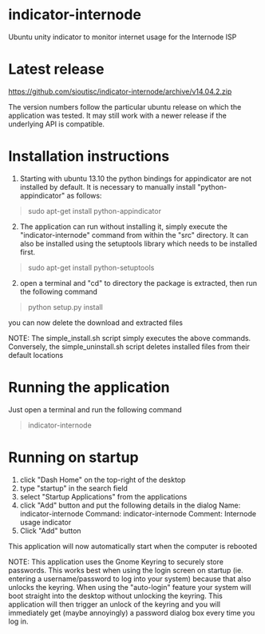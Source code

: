 indicator-internode
===================

Ubuntu unity indicator to monitor internet usage for the Internode ISP

Latest release
==============

https://github.com/sioutisc/indicator-internode/archive/v14.04.2.zip

The version numbers follow the particular ubuntu release on which the application
was tested. It may still work with a newer release if the underlying API is compatible.

Installation instructions
=========================

1. Starting with ubuntu 13.10 the python bindings for appindicator are not installed by default.
It is necessary to manually install "python-appindicator" as follows:

> sudo apt-get install python-appindicator

2. The application can run without installing it, simply execute the "indicator-internode"
command from within the "src" directory. It can also be installed using the setuptools library
which needs to be installed first.

> sudo apt-get install python-setuptools

2. open a terminal and "cd" to directory the package is extracted, then run the following command

> python setup.py install

you can now delete the download and extracted files

NOTE: The simple_install.sh script simply executes the above commands. Conversely, the simple_uninstall.sh script deletes installed files from their default locations

Running the application
=======================

Just open a terminal and run the following command

> indicator-internode

Running on startup
==================

1. click "Dash Home" on the top-right of the desktop
2. type "startup" in the search field
3. select "Startup Applications" from the applications
4. click "Add" button and put the following details in the dialog
   Name: indicator-internode
   Command: indicator-internode
   Comment: Internode usage indicator 
5. Click "Add" button

This application will now automatically start when the computer is rebooted

NOTE: This application uses the Gnome Keyring to securely store passwords. This works best when using the login screen on startup (ie. entering a username/password to log into your system) because that also unlocks the keyring. When using the "auto-login" feature your system will boot straight into the desktop without unlocking the keyring. This application will then trigger an unlock of the keyring and you will immediately get (maybe annoyingly) a password dialog box every time you log in.


